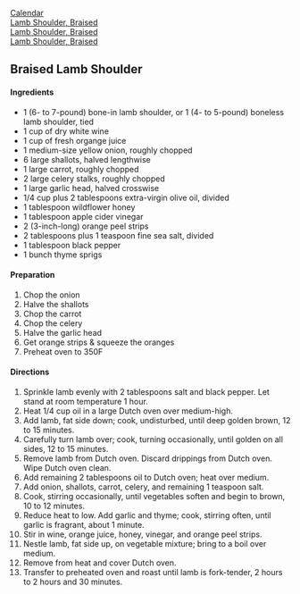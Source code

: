 [Calendar](https://github.com/vmsmith/EDT/blob/master/calendar)        
[Lamb Shoulder, Braised](https://github.com/vmsmith/CookBook/blob/master/README.md)    
[Lamb Shoulder, Braised](https://github.com/vmsmith/CookBook/blob/master/meat.md)    
[Lamb Shoulder, Braised](https://github.com/vmsmith/CookBook/blob/master/notes.md)     

## Braised Lamb Shoulder    

#### Ingredients    
* 1 (6- to 7-pound) bone-in lamb shoulder, or 1 (4- to 5-pound) boneless lamb shoulder, tied
* 1 cup of dry white wine
* 1 cup of fresh organge juice   
* 1 medium-size yellow onion, roughly chopped
* 6 large shallots, halved lengthwise
* 1 large carrot, roughly chopped
* 2 large celery stalks, roughly chopped
* 1 large garlic head, halved crosswise
* 1/4 cup plus 2 tablespoons extra-virgin olive oil, divided    
* 1 tablespoon wildflower honey    
* 1 tablespoon apple cider vinegar    
* 2 (3-inch-long) orange peel strips
* 2 tablespoons plus 1 teaspoon fine sea salt, divided
* 1 tablespoon black pepper
* 1 bunch thyme sprigs

#### Preparation   
1. Chop the onion
2. Halve the shallots
3. Chop the carrot
4. Chop the celery
5. Halve the garlic head
6. Get orange strips & squeeze the oranges   
7. Preheat oven to 350F 

#### Directions   
1. Sprinkle lamb evenly with 2 tablespoons salt and black pepper. Let stand at room temperature 1 hour.   
2. Heat 1/4 cup oil in a large Dutch oven over medium-high.
3. Add lamb, fat side down; cook, undisturbed, until deep golden brown, 12 to 15 minutes.
4. Carefully turn lamb over; cook, turning occasionally, until golden on all sides, 12 to 15 minutes.
5. Remove lamb from Dutch oven. Discard drippings from Dutch oven. Wipe Dutch oven clean.
6. Add remaining 2 tablespoons oil to Dutch oven; heat over medium.
7. Add onion, shallots, carrot, celery, and remaining 1 teaspoon salt.
8. Cook, stirring occasionally, until vegetables soften and begin to brown, 10 to 12 minutes.
9. Reduce heat to low. Add garlic and thyme; cook, stirring often, until garlic is fragrant, about 1 minute.
10. Stir in wine, orange juice, honey, vinegar, and orange peel strips.
11. Nestle lamb, fat side up, on vegetable mixture; bring to a boil over medium.
12. Remove from heat and cover Dutch oven.
13. Transfer to preheated oven and roast until lamb is fork-tender, 2 hours to 2 hours and 30 minutes.


